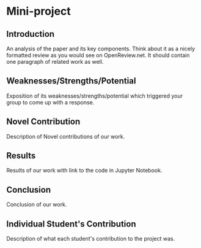 # Mini-project

## Introduction
An analysis of the paper and its key components. Think about it as a nicely formatted review as you would see on OpenReview.net. It should contain one paragraph of related work as well.

## Weaknesses/Strengths/Potential
Exposition of its weaknesses/strengths/potential which triggered your group to come up with a response.

## Novel Contribution
Description of Novel contributions of our work.

## Results
Results of our work with link to the code in Jupyter Notebook.

## Conclusion
Conclusion of our work.

## Individual Student's Contribution
Description of what each student's contribution to the project was.

